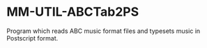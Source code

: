 MM-UTIL-ABCTab2PS
=================

Program which reads ABC music format files and typesets music in Postscript format.
